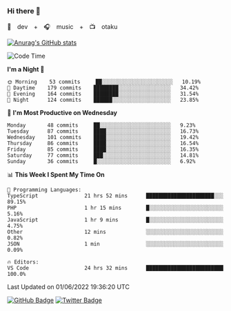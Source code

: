 ### Hi there 👋

🚀　dev　+　🎧　music　+　📺　otaku


[![Anurag's GitHub stats](https://github-readme-stats.vercel.app/api?username=koheitasaka&count_private=true&show_icons=true&theme=monokai)](https://github.com/koheitasaka/github-readme-stats)

<!--START_SECTION:waka-->
![Code Time](http://img.shields.io/badge/Code%20Time-0%20secs-blue)

**I'm a Night 🦉** 

```text
🌞 Morning    53 commits     ██░░░░░░░░░░░░░░░░░░░░░░░   10.19% 
🌆 Daytime    179 commits    ████████░░░░░░░░░░░░░░░░░   34.42% 
🌃 Evening    164 commits    ████████░░░░░░░░░░░░░░░░░   31.54% 
🌙 Night      124 commits    ██████░░░░░░░░░░░░░░░░░░░   23.85%

```
📅 **I'm Most Productive on Wednesday** 

```text
Monday       48 commits     ██░░░░░░░░░░░░░░░░░░░░░░░   9.23% 
Tuesday      87 commits     ████░░░░░░░░░░░░░░░░░░░░░   16.73% 
Wednesday    101 commits    ████░░░░░░░░░░░░░░░░░░░░░   19.42% 
Thursday     86 commits     ████░░░░░░░░░░░░░░░░░░░░░   16.54% 
Friday       85 commits     ████░░░░░░░░░░░░░░░░░░░░░   16.35% 
Saturday     77 commits     ███░░░░░░░░░░░░░░░░░░░░░░   14.81% 
Sunday       36 commits     █░░░░░░░░░░░░░░░░░░░░░░░░   6.92%

```


📊 **This Week I Spent My Time On** 

```text
💬 Programming Languages: 
TypeScript               21 hrs 52 mins      ██████████████████████░░░   89.15% 
PHP                      1 hr 15 mins        █░░░░░░░░░░░░░░░░░░░░░░░░   5.16% 
JavaScript               1 hr 9 mins         █░░░░░░░░░░░░░░░░░░░░░░░░   4.75% 
Other                    12 mins             ░░░░░░░░░░░░░░░░░░░░░░░░░   0.82% 
JSON                     1 min               ░░░░░░░░░░░░░░░░░░░░░░░░░   0.09%

🔥 Editors: 
VS Code                  24 hrs 32 mins      █████████████████████████   100.0%

```


 Last Updated on 01/06/2022 19:36:20 UTC
<!--END_SECTION:waka-->

[![GitHub Badge](https://img.shields.io/badge/GitHub-100000?style=for-the-badge&logo=github&logoColor=white)](https://github.com/koheitasaka)
[![Twitter Badge](https://img.shields.io/badge/Twitter-1DA1F2?style=for-the-badge&logo=twitter&logoColor=white)](https://twitter.com/sleep_asleep_)
